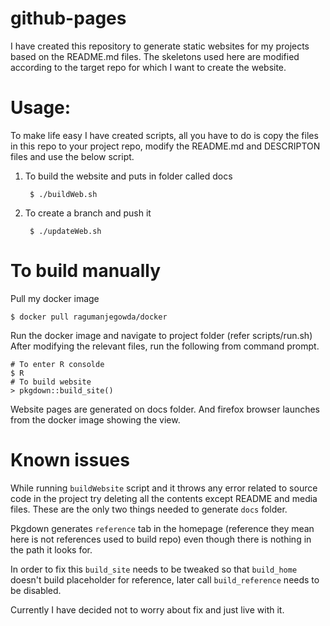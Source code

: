 
github-pages
===========

I have created this repository to generate static websites for my projects based on the README.md files. 
The skeletons used here are modified according to the target repo for which I want to create the website.

Usage:
=======
To make life easy I have created scripts, all you have to do is copy the files in this 
repo to your project repo, modify the README.md and DESCRIPTON files and use the below 
script.

1. To build the website and puts in folder called docs

        $ ./buildWeb.sh

2. To create a branch and push it

        $ ./updateWeb.sh

To build manually
========

Pull my docker image
```
$ docker pull ragumanjegowda/docker
```

Run the docker image and navigate to project folder (refer scripts/run.sh)
After modifying the relevant files, run the following from command prompt.

```
# To enter R consolde
$ R
# To build website
> pkgdown::build_site()
```

Website pages are generated on docs folder. And firefox browser launches
from the docker image showing the view.

Known issues
============

While running `buildWebsite` script and it throws any error related to source code in the project try deleting all the contents except README and media files. These are the only two things needed to generate `docs` folder.

Pkgdown generates `reference` tab in the homepage (reference they mean here is not references used to
build repo) even though there is nothing in the path it looks for.

In order to fix this `build_site` needs to be tweaked so that `build_home` doesn't build placeholder 
for reference, later call `build_reference` needs to be disabled. 

Currently I have decided not to worry about fix and just live with it.
